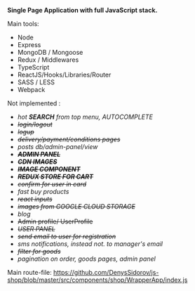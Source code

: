 **Single Page Application with full JavaScript stack.** 

Main tools:

- Node
- Express
- MongoDB / Mongoose
- Redux / Middlewares
- TypeScript
- ReactJS/Hooks/Libraries/Router
- SASS / LESS
- Webpack



Not implemented :

- _hot **SEARCH** from top menu, AUTOCOMPLETE_
- _~~login/logout~~_
- _~~logup~~_
- _~~delivery/payment/conditions pages~~_
- _posts db/admin-panel/view_
- _~~**ADMIN PANEL**~~_
- _**~~CDN IMAGES~~**_
- _**~~IMAGE COMPONENT~~**_
- _**~~REDUX STORE FOR CART~~**_
- _~~confirm for user in card~~_
- _fast buy products_
- _~~react inputs~~_
- _~~images from GOOGLE CLOUD STORAGE~~_
- _blog_
- ~~Admin profile/ UserProfile~~
- _~~USER PANEL~~_
- _~~send email to user for registration~~_
- _sms notifications, instead not. to manager's email_
- _~~filter for goods~~_
- _pagination on order, goods pages, admin panel_

Main route-file: https://github.com/DenysSidorov/js-shop/blob/master/src/components/shop/WrapperApp/index.js
